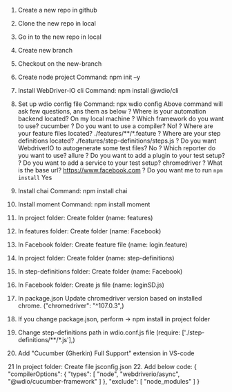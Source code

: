 1. Create a new repo in github
2. Clone the new repo in local
3. Go in to the new repo in local
4. Create new branch
5. Checkout on the new-branch
6. Create node project
    Command: npm init –y
7. Install WebDriver-IO cli
    Command: npm install @wdio/cli
8. Set up wdio config file
    Command: npx wdio config
Above command will ask few questions, ans them as below
    ? Where is your automation backend located? On my local machine
    ? Which framework do you want to use? cucumber
    ? Do you want to use a compiler? No!
    ? Where are your feature files located? ./features/**/*.feature
    ? Where are your step definitions located? ./features/step-definitions/steps.js
    ? Do you want WebdriverIO to autogenerate some test files? No
    ? Which reporter do you want to use? allure
    ? Do you want to add a plugin to your test setup?
    ? Do you want to add a service to your test setup? chromedriver
    ? What is the base url? <https://www.facebook.com>
    ? Do you want me to run `npm install` Yes

9. Install chai
    Command: npm install chai
10. Install moment
    Command: npm install moment
11. In project folder: Create folder (name: features)
12. In features folder: Create folder (name: Facebook)
13. In Facebook folder: Create feature file (name: login.feature)

14. In project folder: Create folder (name: step-definitions)
15. In step-definitions folder: Create folder (name: Facebook)
16. In Facebook folder: Create js file (name: loginSD.js)

17. In package.json Update chromedriver version based on installed chrome. ("chromedriver": "^107.0.3",)
18. If you change package.json, perform -> npm install in project folder

19. Change step-definitions path in wdio.conf.js file (require: ['./step-definitions/**/*.js'],)

20. Add "Cucumber (Gherkin) Full Support" extension in VS-code

21 In project folder: Create file jsconfig.json
22. Add below code:
{
    "compilerOptions": {
        "types": [
            "node",
            "webdriverio/async",
            "@wdio/cucumber-framework"
        ]
    },
    "exclude": [
        "node_modules"
    ]
}